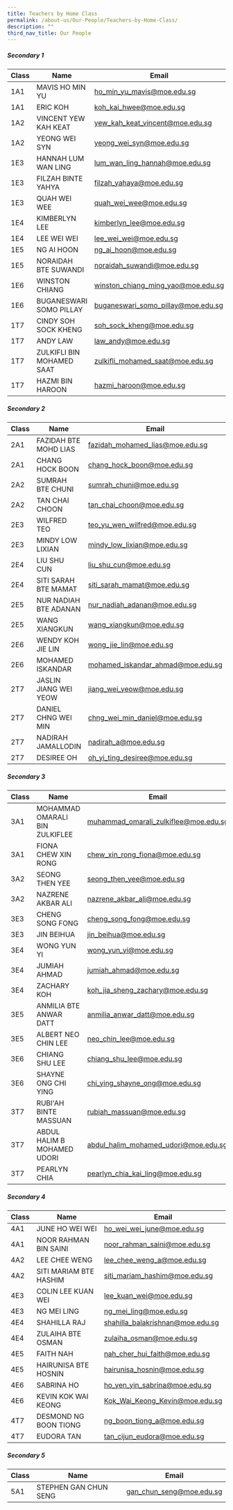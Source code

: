 ```yaml
---
title: Teachers by Home Class
permalink: /about-us/Our-People/Teachers-by-Home-Class/
description: ""
third_nav_title: Our People
---
```

##### Secondary 1


| Class | Name | Email |
| -------- | -------- | -------- |
|1A1|MAVIS HO MIN YU|[ho_min_yu_mavis@moe.edu.sg](mailto:ho_min_yu_mavis@moe.edu.sg)
|1A1|ERIC KOH|[koh_kai_hwee@moe.edu.sg](mailto:koh_kai_hwee@moe.edu.sg)
|1A2|VINCENT YEW KAH KEAT|[yew_kah_keat_vincent@moe.edu.sg](mailto:yew_kah_keat_vincent@moe.edu.sg)
|1A2|YEONG WEI SYN|[yeong_wei_syn@moe.edu.sg](mailto:yeong_wei_syn@moe.edu.sg)
|1E3|HANNAH LUM WAN LING|[lum_wan_ling_hannah@moe.edu.sg](mailto:lum_wan_ling_hannah@moe.edu.sg)
|1E3|FILZAH BINTE YAHYA|[filzah_yahaya@moe.edu.sg](mailto:filzah_yahaya@moe.edu.sg)
|1E3|QUAH WEI WEE|[quah_wei_wee@moe.edu.sg](mailto:quah_wei_wee@moe.edu.sg)
|1E4|KIMBERLYN LEE|[kimberlyn_lee@moe.edu.sg](mailto:kimberlyn_lee@moe.edu.sg)
|1E4|LEE WEI WEI|[lee_wei_wei@moe.edu.sg](mailto:lee_wei_wei@moe.edu.sg)
|1E5|NG AI HOON|[ng_ai_hoon@moe.edu.sg](mailto:ng_ai_hoon@moe.edu.sg)
|1E5|NORAIDAH BTE SUWANDI|[noraidah_suwandi@moe.edu.sg](mailto:noraidah_suwandi@moe.edu.sg)
|1E6|WINSTON CHIANG|[winston_chiang_ming_yao@moe.edu.sg](mailto:winston_chiang_ming_yao@moe.edu.sg)
|1E6|BUGANESWARI SOMO PILLAY|[buganeswari_somo_pillay@moe.edu.sg](mailto:buganeswari_somo_pillay@moe.edu.sg)
|1T7|CINDY SOH SOCK KHENG|[soh_sock_kheng@moe.edu.sg](mailto:soh_sock_kheng@moe.edu.sg)
|1T7|ANDY LAW|[law_andy@moe.edu.sg](mailto:law_andy@moe.edu.sg)
|1T7|ZULKIFLI BIN MOHAMED SAAT |[zulkifli_mohamed_saat@moe.edu.sg](mailto:zulkifli_mohamed_saat@moe.edu.sg)
|1T7|HAZMI BIN HAROON|[hazmi_haroon@moe.edu.sg](mailto:hazmi_haroon@moe.edu.sg)


##### Secondary 2

| Class | Name | Email |
| -------- | -------- | -------- |
|2A1 | FAZIDAH BTE MOHD LIAS     | [fazidah_mohamed_lias@moe.edu.sg](mailto:fazidah_mohamed_lias@moe.edu.sg)
| 2A1 | CHANG HOCK BOON|[chang_hock_boon@moe.edu.sg](mailto:chang_hock_boon@moe.edu.sg)
|2A2|SUMRAH BTE CHUNI|[sumrah_chuni@moe.edu.sg](mailto:sumrah_chuni@moe.edu.sg)
|2A2|TAN CHAI CHOON|[tan_chai_choon@moe.edu.sg](mailto:tan_chai_choon@moe.edu.sg)
|2E3|WILFRED TEO|[teo_yu_wen_wilfred@moe.edu.sg](mailto:teo_yu_wen_wilfred@moe.edu.sg)
|2E3|MINDY LOW LIXIAN|[mindy_low_lixian@moe.edu.sg](mailto:mindy_low_lixian@moe.edu.sg)
|2E4|LIU SHU CUN|[liu_shu_cun@moe.edu.sg](mailto:liu_shu_cun@moe.edu.sg)
|2E4|SITI SARAH BTE MAMAT|[siti_sarah_mamat@moe.edu.sg](mailto:siti_sarah_mamat@moe.edu.sg)
|2E5|NUR NADIAH BTE ADANAN|[nur_nadiah_adanan@moe.edu.sg](mailto:nur_nadiah_adanan@moe.edu.sg)
|2E5|WANG XIANGKUN|[wang_xiangkun@moe.edu.sg](mailto:wang_xiangkun@moe.edu.sg)
|2E6|WENDY KOH JIE LIN|[wong_jie_lin@moe.edu.sg](mailto:wong_jie_lin@moe.edu.sg)
|2E6|MOHAMED ISKANDAR	|[mohamed_iskandar_ahmad@moe.edu.sg](mailto:mohamed_iskandar_ahmad@moe.edu.sg)
|2T7|JASLIN JIANG WEI YEOW|[jiang_wei_yeow@moe.edu.sg](mailto:jiang_wei_yeow@moe.edu.sg)
|2T7|DANIEL CHNG WEI MIN|[chng_wei_min_daniel@moe.edu.sg](mailto:chng_wei_min_daniel@moe.edu.sg)
|2T7|NADIRAH JAMALLODIN	|[nadirah_a@moe.edu.sg](mailto:nadirah_a@moe.edu.sg)
|2T7|DESIREE OH	|[oh_yi_ting_desiree@moe.edu.sg](mailto:oh_yi_ting_desiree@moe.edu.sg)

##### Secondary 3

| Class | Name | Email |
| -------- | -------- | -------- |
|3A1|MOHAMMAD OMARALI BIN ZULKIFLEE|[muhammad_omarali_zulkiflee@moe.edu.sg](mailto:muhammad_omarali_zulkiflee@moe.edu.sg)
|3A1|FIONA CHEW XIN RONG|[chew_xin_rong_fiona@moe.edu.sg](mailto:chew_xin_rong_fiona@moe.edu.sg)
|3A2|SEONG THEN YEE|[seong_then_yee@moe.edu.sg](mailto:seong_then_yee@moe.edu.sg)
|3A2|NAZRENE AKBAR ALI|[nazrene_akbar_ali@moe.edu.sg](mailto:nazrene_akbar_ali@moe.edu.sg)
|3E3|CHENG SONG FONG|[cheng_song_fong@moe.edu.sg](mailto:cheng_song_fong@moe.edu.sg)
|3E3|JIN BEIHUA|[jin_beihua@moe.edu.sg](mailto:jin_beihua@moe.edu.sg)
|3E4|WONG YUN YI	|[wong_yun_yi@moe.edu.sg](mailto:wong_yun_yi@moe.edu.sg)
|3E4|JUMIAH AHMAD	|[jumiah_ahmad@moe.edu.sg](mailto:jumiah_ahmad@moe.edu.sg)
|3E4|ZACHARY	KOH|[koh_jia_sheng_zachary@moe.edu.sg](mailto:koh_jia_sheng_zachary@moe.edu.sg)
|3E5|ANMILIA BTE ANWAR DATT	|[anmilia_anwar_datt@moe.edu.sg](mailto:anmilia_anwar_datt@moe.edu.sg)
|3E5|ALBERT NEO CHIN LEE	|[neo_chin_lee@moe.edu.sg](mailto:neo_chin_lee@moe.edu.sg)
|3E6|CHIANG SHU LEE |[chiang_shu_lee@moe.edu.sg](mailto:chiang_shu_lee@moe.edu.sg)
|3E6|SHAYNE ONG CHI YING|[chi_ying_shayne_ong@moe.edu.sg](mailto:chi_ying_shayne_ong@moe.edu.sg)
|3T7|RUBI'AH BINTE MASSUAN	|[rubiah_massuan@moe.edu.sg](mailto:rubiah_massuan@moe.edu.sg)
|3T7|ABDUL HALIM B MOHAMED UDORI|[abdul_halim_mohamed_udori@moe.edu.sg](mailto:abdul_halim_mohamed_udori@moe.edu.sg)
|3T7|PEARLYN CHIA|[pearlyn_chia_kai_ling@moe.edu.sg](mailto:pearlyn_chia_kai_ling@moe.edu.sg)



##### Secondary 4

| Class | Name | Email |
| -------- | -------- | -------- |
|4A1|JUNE HO WEI WEI|[ho_wei_wei_june@moe.edu.sg](mailto:ho_wei_wei_june@moe.edu.sg)
|4A1|NOOR RAHMAN BIN SAINI|[noor_rahman_saini@moe.edu.sg](mailto:noor_rahman_saini@moe.edu.sg)
|4A2|LEE CHEE WENG|[lee_chee_weng_a@moe.edu.sg](mailto:lee_chee_weng_a@moe.edu.sg)
|4A2|SITI MARIAM BTE HASHIM|[siti_mariam_hashim@moe.edu.sg](mailto:siti_mariam_hashim@moe.edu.sg)
|4E3|COLIN LEE KUAN WEI|[lee_kuan_wei@moe.edu.sg](mailto:lee_kuan_wei@moe.edu.sg)
|4E3|NG MEI LING|[ng_mei_ling@moe.edu.sg](mailto:ng_mei_ling@moe.edu.sg)
|4E4|SHAHILLA RAJ|[shahilla_balakrishnan@moe.edu.sg](mailto:shahilla_balakrishnan@moe.edu.sg)
|4E4|ZULAIHA BTE OSMAN|[zulaiha_osman@moe.edu.sg](mailto:zulaiha_osman@moe.edu.sg)
|4E5|FAITH NAH|[nah_cher_hui_faith@moe.edu.sg](mailto:nah_cher_hui_faith@moe.edu.sg)
|4E5|HAIRUNISA BTE HOSNIN|[hairunisa_hosnin@moe.edu.sg](mailto:hairunisa_hosnin@moe.edu.sg)
|4E6|SABRINA HO|[ho_yen_yin_sabrina@moe.edu.sg](mailto:ho_yen_yin_sabrina@moe.edu.sg)
|4E6|KEVIN KOK WAI KEONG|[Kok_Wai_Keong_Kevin@moe.edu.sg](mailto:Kok_Wai_Keong_Kevin@moe.edu.sg)
|4T7|DESMOND NG BOON TIONG|[ng_boon_tiong_a@moe.edu.sg](mailto:ng_boon_tiong_a@moe.edu.sg)
|4T7|EUDORA TAN|[tan_cijun_eudora@moe.edu.sg](mailto:tan_cijun_eudora@moe.edu.sg)

##### Secondary 5


| Class | Name | Email |
| -------- | -------- | -------- |
|5A1|STEPHEN GAN CHUN SENG|[gan_chun_seng@moe.edu.sg](mailto:gan_chun_seng@moe.edu.sg)